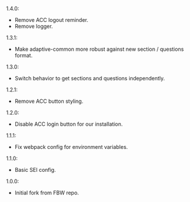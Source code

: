 1.4.0:
  - Remove ACC logout reminder.
  - Remove logger.

1.3.1:
  - Make adaptive-common more robust against new section / questions format.

1.3.0:
  - Switch behavior to get sections and questions independently.

1.2.1:
  - Remove ACC button styling.

1.2.0:
  - Disable ACC login button for our installation.

1.1.1:
  - Fix webpack config for environment variables.

1.1.0:
  - Basic SEI config.

1.0.0:
  - Initial fork from FBW repo.
